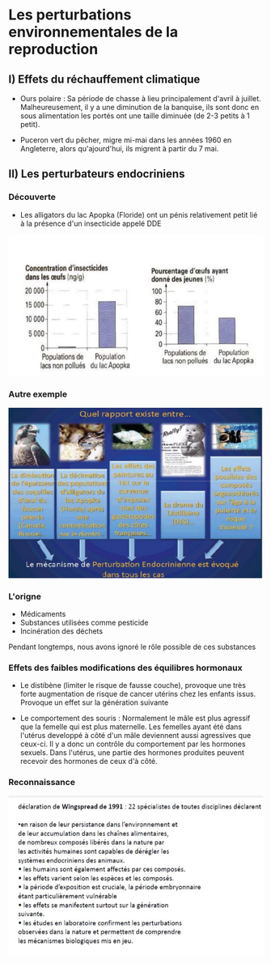 # Les perturbations environnementales de la reproduction

## I) Effets du réchauffement climatique

* Ours polaire : Sa période de chasse à lieu principalement d'avril à juillet. Malheureusement, il y a une diminution de la banquise, ils sont donc en sous alimentation les portés ont une taille diminuée (de 2-3 petits à 1 petit).

* Puceron vert du pêcher, migre mi-mai dans les années 1960 en Angleterre, alors qu'ajourd'hui, ils migrent à partir du 7 mai.

## II) Les perturbateurs endocriniens

### Découverte

* Les alligators du lac Apopka (Floride) ont un pénis relativement petit lié à la présence d'un insecticide appelé DDE

![Micropénis alligator](Images/Fig42.JPG)

### Autre exemple

![Pertubation endocrinienne](Images/Fig43.JPG)

### L'origne 

* Médicaments
* Substances utilisées comme pesticide
* Incinération des déchets

Pendant longtemps, nous avons ignoré le rôle possible de ces substances

### Effets des faibles modifications des équilibres hormonaux

* Le distibène (limiter le risque de fausse couche), provoque une très forte augmentation de risque de cancer utérins chez les enfants issus. Provoque un effet sur la génération suivante 

* Le comportement des souris : Normalement le mâle est plus agressif que la femelle qui est plus maternelle. Les femelles ayant été dans l'utérus developpé à côté d'un mâle deviennent aussi agressives que ceux-ci. Il y a donc un contrôle du comportement par les hormones sexuels. Dans l'utérus, une partie des hormones produites peuvent recevoir des hormones de ceux d'à côté.

### Reconnaissance

![Reconnaissance des perturbateurs](Images/Fig44.JPG)
